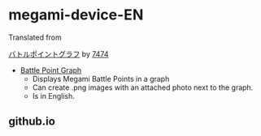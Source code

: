 # megami-device-EN
Translated from

[バトルポイントグラフ](https://7474.github.io/megami-device/battle-point-chart.html#params=0,0,0,0,0,0,0,0,0,0) by [7474](https://7474.github.io/megami-device/)

- [Battle Point Graph](./battle-point-chart.html)
    - Displays Megami Battle Points in a graph
    - Can create .png images with an attached photo next to the graph.
    - Is in English.

## github.io
